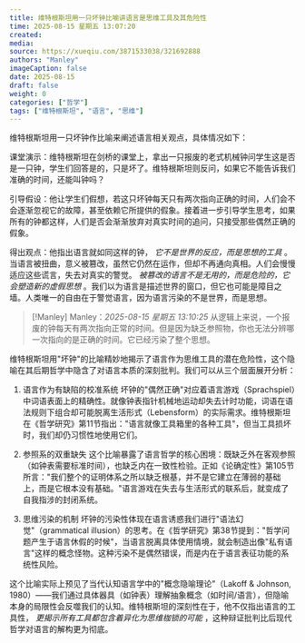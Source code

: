 ```yaml
---
title: 维特根斯坦用一只坏钟比喻讲语言是思维工具及其危险性
time: 2025-08-15 星期五 13:07:20
created:  
media: 
source: https://xueqiu.com/3871533038/321692888
authors: "Manley"
imageCaption: false
date: 2025-08-15
draft: false 
weight: 0
categories: ["哲学"]
tags: ["维特根斯坦", "语言", "思维"]
---
```



维特根斯坦用一只坏钟作比喻来阐述语言相关观点，具体情况如下：

课堂演示：维特根斯坦在剑桥的课堂上，拿出一只报废的老式机械钟问学生这是否是一只钟，学生们回答是的，只是坏了。维特根斯坦则反问，如果它不能告诉我们准确的时间，还能叫钟吗？

引导假设：他让学生们假想，若这只坏钟每天只有两次指向正确的时间，人们会不会逐渐忽视它的故障，甚至依赖它所提供的假象。接着进一步引导学生思考，如果所有的钟都这样，人们是否会渐渐放弃对真实时间的追问，只接受那些偶然正确的假象。

得出观点：他指出语言就如同这样的钟， *它不是世界的反应，而是思想的工具* 。当语言被扭曲，意义被篡改，虽然它仍然在运作，但却不再通向真相。人们会慢慢适应这些谎言，失去对真实的警觉。 *被篡改的语言不是无用的，而是危险的，它会塑造新的虚假思想* 。我们以为语言是描述世界的窗口，但它也可能是障目之墙。人类唯一的自由在于警觉语言，因为语言污染的不是世界，而是思想。



> [!Manley] Manley：<i>2025-08-15  星期五  13:10:25 </i>
>从逻辑上来说，一个报废的钟每天有两次指向正常的时间。但是因为缺乏参照物，你也无法分辨哪一次指向的是正确的时间。它已经污染了整个思想。



维特根斯坦用"坏钟"的比喻精妙地揭示了语言作为思维工具的潜在危险性，这个隐喻在其后期哲学中隐含了对语言本质的深刻批判。我们可以从三个层面展开分析：

1. 语言作为有缺陷的校准系统
坏钟的"偶然正确"对应着语言游戏（Sprachspiel）中词语表面上的精确性。就像钟表指针机械地运动却失去计时功能，词语在语法规则下组合却可能脱离生活形式（Lebensform）的实际需求。维特根斯坦在《哲学研究》第11节指出："语言就像工具箱里的各种工具"，但当工具损坏时，我们却仍习惯性地使用它们。

2. 参照系的双重缺失
这个比喻暴露了语言哲学的核心困境：既缺乏外在客观参照（如钟表需要标准时间），也缺乏内在一致性检验。正如《论确定性》第105节所言："我们整个的证明体系之所以缺乏根基，并不是它建立在薄弱的基础上，而是它根本没有基础。"语言游戏在失去与生活形式的联系后，就变成了自我指涉的封闭系统。

3. 思维污染的机制
坏钟的污染性体现在语言诱惑我们进行"语法幻觉"（grammatical illusion）的思考。在《哲学研究》第38节提到："哲学问题产生于语言休假的时候"，当语言脱离具体使用情境，就会制造出像"私有语言"这样的概念怪物。这种污染不是偶然错误，而是内在于语言表征功能的系统性风险。

这个比喻实际上预见了当代认知语言学中的"概念隐喻理论"（Lakoff & Johnson, 1980）——我们通过具体器具（如钟表）理解抽象概念（如时间/语言），但隐喻本身的局限性会反噬我们的认知。维特根斯坦的深刻性在于，他不仅指出语言的工具性， *更揭示所有工具都包含着异化为思维枷锁的可能* ，这种辩证批判比后现代哲学对语言的解构更为彻底。